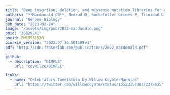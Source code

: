 ```yaml
---
title: "Deep insertion, deletion, and missense mutation libraries for exploring protein variation in evolution, disease, and biology"
authors: "**Macdonald CB**, Nedrud D, Rockefeller Grimes P, Trinidad D, **Fraser JS**, Coyote-Maestas W"
journal: "Genome Biology"
pub_date: "2023-02-24"
image: "/assets/img/pub/2022-macdonald.png"
pmid: "36829241"
pmcid: PMC9951526
biorxiv_version: "2022.07.26.501589v1"
pdf: "http://cdn.fraserlab.com/publications/2022_macdonald.pdf"

github:
  - description: "DIMPLE"
    url: "coywil26/DIMPLE"

links:
  - name: "Celebratory Tweetstorm by Willow Coyote-Maestas"
    url: "https://twitter.com/willowcoyote/status/1552335738372378625"
---
```

